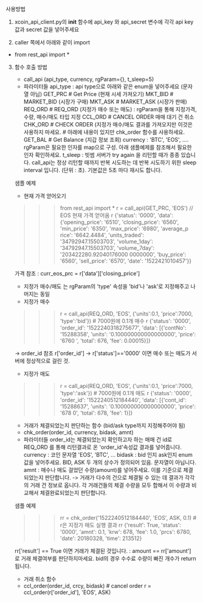﻿사용방법


1) xcoin_api_client.py의 __init__ 함수에 api_key 와 api_secret 변수에 각각 api key값과 secret 값을 넣어주세요

2) caller 쪽에서 아래와 같이 import
 - from rest_api import *
 
3) 함수 호출 방법 
	- call_api (api_type, currency, rgParam={}, t_sleep=5)
	- 파라미터들
		api_type : api type으로 아래와 같은 enum을 넣어주세요 (문자열 아님)
			GET_PRC		# Get Price (현재 시세 가져오기)
			MKT_BID		# MARKET_BID (시장가 구매)
			MKT_ASK		# MARKET_ASK (시장가 판매)
			REQ_ORD		# REQ_ORD	 (지정가 매수 또는 매도) : rgParam을 통해 지정가격, 수량, 매수/매도 타입 지정
			CCL_ORD		# CANCEL ORDER  매매 대기 건 취소
			CHK_ORD		# CHECK ORDER (지정가 매수/매도 결과를 가져오지만 이것은 사용하지 마세요. 
						# 아래에 내용이 있지만 chk_order 함수를 사용하세요. 
			GET_BAL		# Get Balance (지갑 정보 조회)
		currency : 'BTC', 'EOS', ....
		rgParam은 필요한 인자를 map으로 구성. 아래 샘플예제를 참조해서 필요한 인자 확인하세요.
		t_sleep : 빗썸 서버가 try again 을 리턴할 때가 종종 있습니다.  call_api는 정상 리턴할 때까지 반복 시도하는 데 
				  반복 시도하기 위한 sleep interval 입니다. (단위 : 초). 기본값은 5초 마다 재시도 합니다.

	샘플 예제
	- 현재 가격 얻어오기
	>>> from rest_api import *
	>>> r = call_api(GET_PRC, 'EOS')		// EOS 현재 가격 얻어옴
	>>> r
	{'status': '0000', 'data': {'opening_price': '6510', 'closing_price': '6560', 'min_price': '6350', 'max_price': '6980', 'average_p
	rice': '6642.4484', 'units_traded': '34792947.15503703', 'volume_1day': '34792947.15503703', 'volume_7day': '203422280.92040176000
	0000000', 'buy_price': '6560', 'sell_price': '6570', 'date': '1522421010457'}}

	가격 참조 : curr_eos_prc =  r['data']['closing_price']

	- 지정가 매수/매도 는 rgParam의 'type' 속성을 'bid'나 'ask'로 지정해주고 나머지는 동일
	- 지정가 매수
	>>> r = call_api(REQ_ORD, 'EOS', {'units':0.1, 'price':7000, 'type':'bid'})		# 7000원에 0.1개 매수 
	>>> r
	{'status': '0000', 'order_id': '1522240318275677', 'data': [{'contNo': '15288358', 'units': '0.100000000000000000', 'price': '6760
	', 'total': 676, 'fee': 0.00015}]}

	-> order_id 참조 r['order_id']
	-> r['status']=='0000' 이면 매수 또는 매도가 서버에 정상적으로 걸린 것.
	
	- 지정가 매도
	>>> r = call_api(REQ_ORD, 'EOS', {'units':0.1, 'price':7000, 'type':'ask'})		# 7000원에 0.1개 매도 
	>>> r
	{'status': '0000', 'order_id': '1522240512184440', 'data': [{'cont_id': '15288637', 'units': '0.100000000000000000', 'price': '678
	0', 'total': 678, 'fee': 1}]}
	

	- 거래가 체결되었는지 판단하는 함수 (bid/ask type까지 지정해주어야 됨)
	- chk_order(order_id, currency, bidask, amnt)
	- 파라미터들
		order_id는 체결되었는지 확인하고자 하는 매매 건 id로 REQ_ORD 를 통해 리턴결과로 온 'order_id'속성값 결과를 넣어줍니다.
		currency : 코인 문자열 'EOS', 'BTC', ...
		bidask :  bid 인지 ask인지 enum 값을 넣어주세요. BID, ASK   두 개의 상수가 정의되어 있음. 문자열이 아닙니다.
		amnt   :  매수나 매도 걸었던 수량(amount)를 넣어주세요. 이를 기준으로 체결되었는지 판단합니다. 
		  -> 거래가 다수의 건으로 체결될 수 있는 데 결과가 각각의 거래 건 정보로 옵니다. 각 거래건들의 체결 수량을 모두 합해서
		     이 수량과 비교해서 체결완료되었는지 판단합니다. 

	샘플 예제
	>>> rr = chk_order('1522240512184440', 'EOS', ASK, 0.1)	# r은 지정가 매도 실행 결과
	>>> rr
	{'result': True, 'status': '0000', 'amnt': 0.1, 'krw': 678, 'fee': 1.0, 'prcs': 6780, 'date': 20180328, 'time': 213512}

	rr['result'] == True 이면 거래가 체결된 것입니다.
	 : amount == rr['amount'] 로 거래 체결여부를 판단하지마세요. bid의 경우 수수료 수량이 빠진 개수가 return 됩니다.
	
	- 거래 취소 함수
	- ccl_order(order_id, crcy, bidask)		# cancel order
	r = ccl_order(r['order_id'], 'EOS', ASK)
	
	
